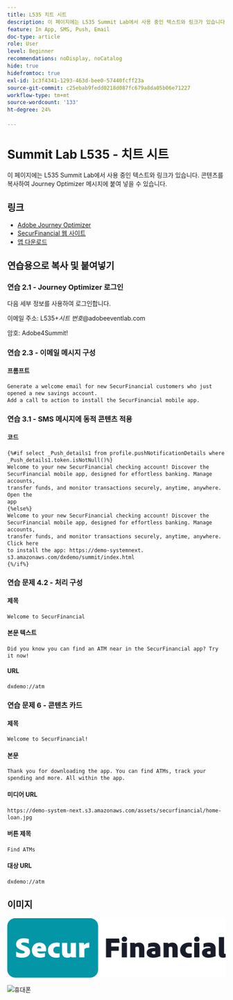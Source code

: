 ```yaml
---
title: L535 치트 시트
description: 이 페이지에는 L535 Summit Lab에서 사용 중인 텍스트와 링크가 있습니다.
feature: In App, SMS, Push, Email
doc-type: article
role: User
level: Beginner
recommendations: noDisplay, noCatalog
hide: true
hidefromtoc: true
exl-id: 1c3f4341-1293-463d-bee0-57440fcff23a
source-git-commit: c25ebab9fedd0218d087fc679a8da05b06e71227
workflow-type: tm+mt
source-wordcount: '133'
ht-degree: 24%

---
```


# Summit Lab L535 - 치트 시트

이 페이지에는 L535 Summit Lab에서 사용 중인 텍스트와 링크가 있습니다. 콘텐츠를 복사하여 Journey Optimizer 메시지에 붙여 넣을 수 있습니다.

## 링크

* [Adobe Journey Optimizer](https://experience.adobe.com/#/@techmarketingdemos/sname:ajo-summit-lab/journey-optimizer/journeys)
* [SecurFinancial 웹 사이트](https://dsn.adobe.com/web/hausmann-FTTN?token=eyJhbGciOiJIUzI1NiIsInR5cCI6IkpXVCJ9.eyJpZCI6ImFub255bW91cyIsImVtYWlsIjoiYW5vbnltb3VzQGFkb2JlLmNvbSIsIm5hbWUiOiJBbm9ueW1vdXMiLCJpc1N1cGVyVXNlciI6ZmFsc2UsImlzc3VlciI6ImhhdXNtYW5uIiwicHJvamVjdHMiOnsiaGF1c21hbm4tRlRUTiI6InZpZXcifSwiaWF0IjoxNzQwNzU2NTYxLCJleHAiOjE3NDMzNDg1NjF9.ryOTsqDH9B33436RlIo4AHFxx8aGjNEMqv9FAxLZb9U)
* [앱 다운로드](https://demo-system-next.s3.amazonaws.com/dxdemo/summit/index.html)

## 연습용으로 복사 및 붙여넣기

### 연습 2.1 - Journey Optimizer 로그인

다음 세부 정보를 사용하여 로그인합니다.

이메일 주소:    L535+*시트 번호*@adobeeventlab.com

암호:       Adobe4Summit!


### 연습 2.3 - 이메일 메시지 구성

#### 프롬프트

```
Generate a welcome email for new SecurFinancial customers who just opened a new savings account. 
Add a call to action to install the SecurFinancial mobile app.
```

### 연습 3.1 - SMS 메시지에 동적 콘텐츠 적용

#### 코드

```
{%#if select _Push_details1 from profile.pushNotificationDetails where
_Push_details1.token.isNotNull()%}
Welcome to your new SecurFinancial checking account! Discover the
SecurFinancial mobile app, designed for effortless banking. Manage accounts,
transfer funds, and monitor transactions securely, anytime, anywhere. Open the
app
{%else%}
Welcome to your new SecurFinancial checking account! Discover the
SecurFinancial mobile app, designed for effortless banking. Manage accounts,
transfer funds, and monitor transactions securely, anytime, anywhere. Click here
to install the app: https://demo-systemnext.
s3.amazonaws.com/dxdemo/summit/index.html
{%/if%} 
```

### 연습 문제 4.2 - 처리 구성

#### 제목

```
Welcome to SecurFinancial
```

#### 본문 텍스트

```
Did you know you can find an ATM near in the SecurFinancial app? Try it now!
```

#### URL

```
dxdemo://atm
```

### 연습 문제 6 - 콘텐츠 카드

#### 제목

```
Welcome to SecurFinancial!
```

#### 본문

```
Thank you for downloading the app. You can find ATMs, track your spending and more. All within the app.
```

#### 미디어 URL

```
https://demo-system-next.s3.amazonaws.com/assets/securfinancial/home-loan.jpg
```

#### 버튼 제목

```
Find ATMs
```

#### 대상 URL

```
dxdemo://atm
```

## 이미지

![SecureFinancial 로고](/help/summit-lab-assets/assets/SecureFinancial-logo.png)


![휴대폰](/help/summit-lab-assets/assets/online-banking-app-01.png)


